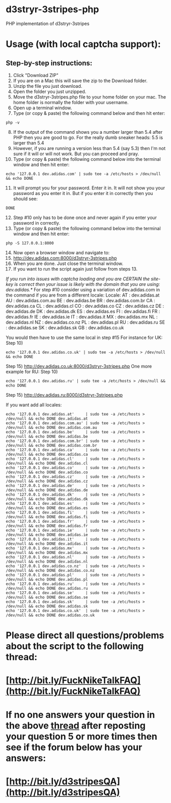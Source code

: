 # d3stryr-3stripes-php
PHP implementation of d3stryr-3stripes
# Usage (with local captcha support):
## Step-by-step instructions:

1) Click "Download ZIP"
2) If you are on a Mac this will save the zip to the Download folder.
3) Unzip the file you just download.
4) Open the folder you just unzipped.
5) Move the d3stryr-3stripes.php file to your home folder on your mac. The home folder is normally the folder with your username.
6) Open up a terminal window.
7) Type (or copy & paste) the following command below and then hit enter:

```
php -v
```

8) If the output of the command shows you a number larger than 5.4 after PHP then you are good to go. For the really dumb sneaker heads: 5.5 is larger than 5.4
9) However, if you are running a version less than 5.4 (say 5.3) then I'm not sure if it will or will not work. But you can proceed and pray.
10) Type (or copy & paste) the following command below into the terminal window and then hit enter:

```
echo '127.0.0.1 dev.adidas.com' | sudo tee -a /etc/hosts > /dev/null && echo DONE
```

11) It will prompt you for your password. Enter it in. It will not show you your password as you enter it in. But if you enter it in correctly then you should see:

```
DONE
```

12) Step #10 only has to be done once and never again if you enter your password in correctly.
13) Type (or copy & paste) the following command below into the terminal window and then hit enter:

```
php -S 127.0.0.1:8000
```

14) Now open a browser window and navigate to:
15) http://dev.adidas.com:8000/d3stryr-3stripes.php
16) When you are done. Just close the terminal window.
17) If you want to run the script again just follow from steps 13.

_If you run into issues with captcha loading and you are CERTAIN the site-key is correct then your issue is likely with the domain that you are using: dev.adidas.*_
For step #10 consider using a variation of dev.adidas.com in the command if you are from a different locale:
Locale:
  AT : dev.adidas.at
  AU : dev.adidas.com.au
  BE : dev.adidas.be
  BR : dev.adidas.com.br
  CA : dev.adidas.ca
  CL : dev.adidas.cl
  CO : dev.adidas.co
  CZ : dev.adidas.cz
  DE : dev.adidas.de
  DK : dev.adidas.dk
  ES : dev.adidas.es
  FI : dev.adidas.fi
  FR : dev.adidas.fr
  IE : dev.adidas.ie
  IT : dev.adidas.it
  MX : dev.adidas.mx
  NL : dev.adidas.nl
  NZ : dev.adidas.co.nz
  PL : dev.adidas.pl
  RU : dev.adidas.ru
  SE : dev.adidas.se
  SK : dev.adidas.sk
  GB : dev.adidas.co.uk

You would then have to use the same local in step #15
For instance for UK:
Step 10)

```
echo '127.0.0.1 dev.adidas.co.uk' | sudo tee -a /etc/hosts > /dev/null && echo DONE
```

Step 15)
http://dev.adidas.co.uk:8000/d3stryr-3stripes.php
One more example for RU:
Step 10)

```
echo '127.0.0.1 dev.adidas.ru' | sudo tee -a /etc/hosts > /dev/null && echo DONE
```

Step 15)
http://dev.adidas.ru:8000/d3stryr-3stripes.php

If you want add all locales:

```
echo '127.0.0.1 dev.adidas.at'     | sudo tee -a /etc/hosts > /dev/null && echo DONE dev.adidas.at
echo '127.0.0.1 dev.adidas.com.au' | sudo tee -a /etc/hosts > /dev/null && echo DONE dev.adidas.com.au
echo '127.0.0.1 dev.adidas.be'     | sudo tee -a /etc/hosts > /dev/null && echo DONE dev.adidas.be
echo '127.0.0.1 dev.adidas.com.br' | sudo tee -a /etc/hosts > /dev/null && echo DONE dev.adidas.com.br
echo '127.0.0.1 dev.adidas.ca'     | sudo tee -a /etc/hosts > /dev/null && echo DONE dev.adidas.ca
echo '127.0.0.1 dev.adidas.cl'     | sudo tee -a /etc/hosts > /dev/null && echo DONE dev.adidas.cl
echo '127.0.0.1 dev.adidas.co'     | sudo tee -a /etc/hosts > /dev/null && echo DONE dev.adidas.co
echo '127.0.0.1 dev.adidas.cz'     | sudo tee -a /etc/hosts > /dev/null && echo DONE dev.adidas.cz
echo '127.0.0.1 dev.adidas.de'     | sudo tee -a /etc/hosts > /dev/null && echo DONE dev.adidas.de
echo '127.0.0.1 dev.adidas.dk'     | sudo tee -a /etc/hosts > /dev/null && echo DONE dev.adidas.dk
echo '127.0.0.1 dev.adidas.es'     | sudo tee -a /etc/hosts > /dev/null && echo DONE dev.adidas.es
echo '127.0.0.1 dev.adidas.fi'     | sudo tee -a /etc/hosts > /dev/null && echo DONE dev.adidas.fi
echo '127.0.0.1 dev.adidas.fr'     | sudo tee -a /etc/hosts > /dev/null && echo DONE dev.adidas.fr
echo '127.0.0.1 dev.adidas.ie'     | sudo tee -a /etc/hosts > /dev/null && echo DONE dev.adidas.ie
echo '127.0.0.1 dev.adidas.it'     | sudo tee -a /etc/hosts > /dev/null && echo DONE dev.adidas.it
echo '127.0.0.1 dev.adidas.mx'     | sudo tee -a /etc/hosts > /dev/null && echo DONE dev.adidas.mx
echo '127.0.0.1 dev.adidas.nl'     | sudo tee -a /etc/hosts > /dev/null && echo DONE dev.adidas.nl
echo '127.0.0.1 dev.adidas.co.nz'  | sudo tee -a /etc/hosts > /dev/null && echo DONE dev.adidas.co.nz
echo '127.0.0.1 dev.adidas.pl'     | sudo tee -a /etc/hosts > /dev/null && echo DONE dev.adidas.pl
echo '127.0.0.1 dev.adidas.ru'     | sudo tee -a /etc/hosts > /dev/null && echo DONE dev.adidas.ru
echo '127.0.0.1 dev.adidas.se'     | sudo tee -a /etc/hosts > /dev/null && echo DONE dev.adidas.se
echo '127.0.0.1 dev.adidas.sk'     | sudo tee -a /etc/hosts > /dev/null && echo DONE dev.adidas.sk
echo '127.0.0.1 dev.adidas.co.uk'  | sudo tee -a /etc/hosts > /dev/null && echo DONE dev.adidas.co.uk
```
# Please direct all questions/problems about the script to the following thread:
# [http://bit.ly/FuckNikeTalkFAQ](http://bit.ly/FuckNikeTalkFAQ)

# If no one answers your question in the above [thread](http://bit.ly/FuckNikeTalkFAQ) after reposting your question 5 or more times then see if the forum below has your answers:
# [http://bit.ly/d3stripesQA](http://bit.ly/d3stripesQA)

